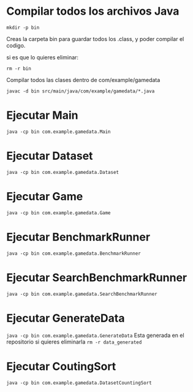 # Compilar todos los archivos Java
``
mkdir -p bin
``
 
Creas la carpeta bin para guardar todos los .class, y poder compilar el codigo.

si es que lo quieres eliminar:

``
rm -r bin
``

Compilar todos las clases dentro de com/example/gamedata

``
javac -d bin src/main/java/com/example/gamedata/*.java
``
# Ejecutar Main
``
java -cp bin com.example.gamedata.Main
``

# Ejecutar Dataset
``
java -cp bin com.example.gamedata.Dataset
``
# Ejecutar Game
``
java -cp bin com.example.gamedata.Game
``
# Ejecutar BenchmarkRunner
``
java -cp bin com.example.gamedata.BenchmarkRunner
``
# Ejecutar SearchBenchmarkRunner
``
java -cp bin com.example.gamedata.SearchBenchmarkRunner
``
# Ejecutar GenerateData
``
java -cp bin com.example.gamedata.GenerateData
``
Esta generada en el repositorio si quieres eliminarla
``
rm -r data_generated
``

# Ejecutar CoutingSort
``
java -cp bin com.example.gamedata.DatasetCountingSort
``

